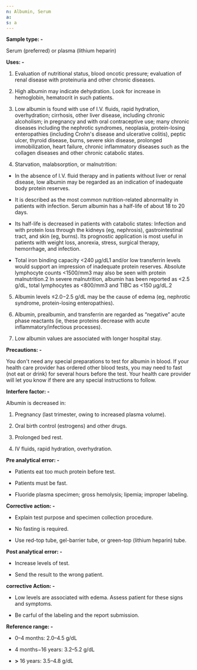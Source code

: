 ```yaml
---
n: Albumin, Serum
a: 
s: a
---
```


__Sample type: -__

Serum (preferred) or plasma (lithium heparin)

__Uses: -__

1.	Evaluation of nutritional status, blood oncotic pressure; evaluation of renal disease with proteinuria and other chronic diseases.

2.	High albumin may indicate dehydration. Look for increase in hemoglobin, hematocrit in such patients.

3.	Low albumin is found with use of I.V. fluids, rapid hydration, overhydration; cirrhosis, other liver disease, including chronic alcoholism; in pregnancy and with oral contraceptive use; many chronic diseases including the nephrotic syndromes, neoplasia, protein-losing enteropathies (including Crohn's disease and ulcerative colitis), peptic ulcer, thyroid disease, burns, severe skin disease, prolonged immobilization, heart failure, chronic inflammatory diseases such as the collagen diseases and other chronic catabolic states.

4.	Starvation, malabsorption, or malnutrition:

-	In the absence of I.V. fluid therapy and in patients without liver or renal disease, low albumin may be regarded as an indication of inadequate body protein reserves.

-	 It is described as the most common nutrition-related abnormality in patients with infection. Serum albumin has a half-life of about 18 to 20 days.

-	 Its half-life is decreased in patients with catabolic states: Infection and with protein loss through the kidneys (eg, nephrosis), gastrointestinal tract, and skin (eg, burns). Its prognostic application is most useful in patients with weight loss, anorexia, stress, surgical therapy, hemorrhage, and infection. 

-	Total iron binding capacity <240 μg/dL1 and/or low transferrin levels would support an impression of inadequate protein reserves. Absolute lymphocyte counts <1500/mm3 may also be seen with protein malnutrition.2 In severe malnutrition, albumin has been reported as <2.5 g/dL, total lymphocytes as <800/mm3 and TIBC as <150 μg/dL.2

5.	Albumin levels ≤2.0−2.5 g/dL may be the cause of edema (eg, nephrotic syndrome, protein-losing enteropathies).

6.	Albumin, prealbumin, and transferrin are regarded as “negative” acute phase reactants (ie, these proteins decrease with acute inflammatory/infectious processes).

7.	Low albumin values are associated with longer hospital stay.

__Precautions: -__

You don't need any special preparations to test for albumin in blood. If your health care provider has ordered other blood tests, you may need to fast (not eat or drink) for several hours before the test. Your health care provider will let you know if there are any special instructions to follow.

__Interfere factor: -__

Albumin is decreased in:

1.	Pregnancy (last trimester, owing to increased plasma volume). 

2.	Oral birth control (estrogens) and other drugs.

3.	Prolonged bed rest.

4.	IV fluids, rapid hydration, overhydration.

__Pre analytical error: -__

-	Patients eat too much protein before test. 

-	Patients must be fast.

-	Fluoride plasma specimen; gross hemolysis; lipemia; improper labeling.

__Corrective action: -__

-	Explain test purpose and specimen collection procedure.

-	No fasting is required.

-	Use red-top tube, gel-barrier tube, or green-top (lithium heparin) tube.

__Post analytical error: -__

-	Increase levels of test. 

-	Send the result to the wrong patient. 

__corrective Action: -__

-	Low levels are associated with edema. Assess patient for these signs and symptoms.

-	Be carful of the labeling and the report submission.

__Reference range: -__

-	0–4 months: 2.0–4.5 g/dL 

-	4 months−16 years: 3.2–5.2 g/dL 

-	__>__ 16 years: 3.5–4.8 g/dL